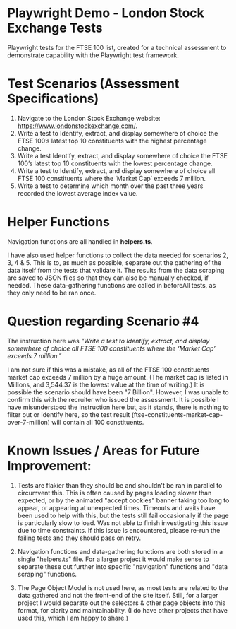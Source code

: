 # Playwright Demo - London Stock Exchange Tests
 Playwright tests for the FTSE 100 list, created for a technical assessment to demonstrate capability with the Playwright test framework. 

 # Test Scenarios (Assessment Specifications)
1. Navigate to the London Stock Exchange website: https://www.londonstockexchange.com/.
2. Write a test to Identify, extract, and display somewhere of choice the FTSE 100’s latest top 10 constituents with the highest percentage change.
3. Write a test Identify, extract, and display somewhere of choice the FTSE 100’s latest top 10 constituents with the lowest percentage change.
4. Write a test to Identify, extract, and display somewhere of choice all FTSE 100 constituents where the ‘Market Cap’ exceeds 7 million.
5. Write a test to determine which month over the past three years recorded the lowest average index value.

 # Helper Functions

 Navigation functions are all handled in **helpers.ts**.

I have also used helper functions to collect the data needed for scenarios 2, 3, 4 & 5. This is to, as much as possible, separate out the gathering of the data itself from the tests that validate it. The results from the data scraping are saved to JSON files so that they can also be manually checked, if needed. These data-gathering functions are called in beforeAll tests, as they only need to be ran once.

 # Question regarding Scenario #4
 The instruction here was *"Write a test to Identify, extract, and display somewhere of choice all FTSE 100 constituents where the ‘Market Cap’ exceeds 7 million."*

 I am not sure if this was a mistake, as all of the FTSE 100 constituents market cap exceeds 7 million by a huge amount. (The market cap is listed in Millions, and 3,544.37 is the lowest value at the time of writing.) It is possible the scenario should have been "7 Billion". However, I was unable to confirm this with the recruiter who issued the assessment. It is possible I have misunderstood the instruction here but, as it stands, there is nothing to filter out or identify here, so the test result (ftse-constituents-market-cap-over-7-million) will contain all 100 constituents. 

 # Known Issues / Areas for Future Improvement: 

1) Tests are flakier than they should be and shouldn't be ran in parallel to circumvent this. This is often caused by pages loading slower than expected, or by the animated "accept cookies" banner taking too long to appear, or appearing at unexpected times. Timeouts and waits have been used to help with this, but the tests still fail occasionally if the page is particularly slow to load. Was not able to finish investigating this issue due to time constraints. If this issue is encountered, please re-run the failing tests and they should pass on retry. 

2) Navigation functions and data-gathering functions are both stored in a single "helpers.ts" file. For a larger project it would make sense to separate these out further into specific "navigation" functions and "data scraping" functions. 

3) The Page Object Model is not used here, as most tests are related to the data gathered and not the front-end of the site itself. Still, for a larger project I would separate out the selectors & other page objects into this format, for clarity and maintainability. (I do have other projects that have used this, which I am happy to share.)
